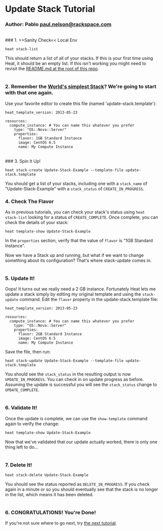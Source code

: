# Update Stack Tutorial
### Author: Pablo <paul.nelson@rackspace.com>
</br>
### 1. >>Sanity Check<< Local Env

```shell
heat stack-list
```

This should return a list of all of your stacks. If this is your first time using Heat, it should be an empty list. If this isn't working you might need to revisit the [README.md at the root of this repo](/).
</br>
</br>
### 2. Remember the [World's simplest Stack](/101.Hello-Compute)? We're going to start with that one again.

Use your favorite editor to create this file (named 'update-stack.template'):

```shell
heat_template_version: 2013-05-23

resources:
  compute_instance: # You can name this whatever you prefer
    type: "OS::Nova::Server"
    properties:
      flavor: 1GB Standard Instance
      image: CentOS 6.5
      name: My Compute Instance
```
</br>
### 3. Spin It Up!

```shell
heat stack-create Update-Stack-Example --template-file update-stack.template
```

You should get a list of your stacks, including one with a `stack_name` of "Update-Stack-Example" with a `stack_status` of `CREATE_IN_PROGRESS`.
</br>
### 4. Check The Flavor

As in previous tutorials, you can check your stack's status using `heat stack-list` looking for a status of `CREATE_COMPLETE`. Once complete, you can check the details of your stack:

```shell
heat template-show Update-Stack-Example
```

In the `properties` section, verify that the value of `flavor` is "1GB Standard Instance".

Now we have a Stack up and running, but what if we want to change something about its configuration? That's where stack-update comes in.
</br>
</br>
### 5. Update It!

Oops! It turns out we really need a 2 GB instance. Fortunately Heat lets me update a stack simply by editing my original template and using the `stack-update` command. Edit the `flavor` property in the update-stack.template file:

```shell
heat_template_version: 2013-05-23

resources:
  compute_instance: # You can name this whatever you prefer
    type: "OS::Nova::Server"
    properties:
      flavor: 2GB Standard Instance
      image: CentOS 6.5
      name: My Compute Instance
```

Save the file, then run:

```shell
heat stack-update Update-Stack-Example --template-file update-stack.template
```

You should see the `stack_status` in the resulting output is now `UPDATE_IN_PROGRESS`. You can check in on update progress as before. Assuming the update is successful you will see the `stack_status` change to `UPDATE_COMPLETE`.
</br>
</br>
### 6. Validate It!

Once the update is complete, we can use the `show-template` command again to verify the change:

```shell
heat template-show Update-Stack-Example
```

Now that we've validated that our update actually worked, there is only one thing left to do...
</br>
</br>
### 7. Delete It!

```shell
heat stack-delete Update-Stack-Example
```

You should see the status reported as `DELETE_IN_PROGRESS`. If you check again in a minute or so you should eventually see that the stack is no longer in the list, which means it has been deleted.
</br>
</br>
### 6. CONGRATULATIONS! You're Done!

If you're not sure where to go next, try [the next tutorial](/106.Template-Description).
